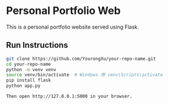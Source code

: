 # Personal Portfolio Web
This is a personal portfolio website served using Flask.

## Run Instructions

```bash
git clone https://github.com/YourongXu/your-repo-name.git
cd your-repo-name
python -m venv venv
source venv/bin/activate  # Windows 用 venv\Scripts\activate
pip install flask
python app.py

Then open http://127.0.0.1:5000 in your browser.
